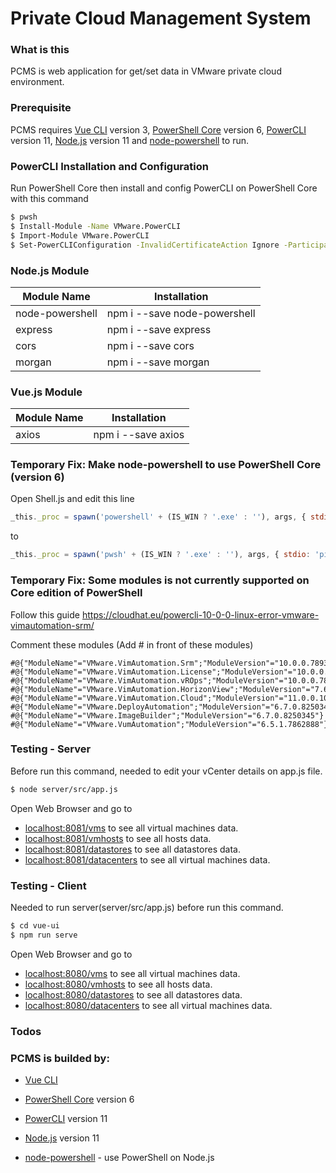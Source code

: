# Private Cloud Management System

### What is this
PCMS is web application for get/set data in VMware private cloud environment.

### Prerequisite
PCMS requires [Vue CLI] version 3, [PowerShell Core] version 6, [PowerCLI] version 11, [Node.js] version 11 and [node-powershell] to run.

### PowerCLI Installation and Configuration
Run PowerShell Core then install and config PowerCLI on PowerShell Core with this command
```sh
$ pwsh
$ Install-Module -Name VMware.PowerCLI
$ Import-Module VMware.PowerCLI
$ Set-PowerCLIConfiguration -InvalidCertificateAction Ignore -ParticipateInCeip $false
```

### Node.js Module
| Module Name | Installation |
| ------ | ------ |
| node-powershell | npm i --save node-powershell |
| express | npm i --save express |
| cors | npm i --save cors |
| morgan | npm i --save morgan |

### Vue.js Module
| Module Name | Installation |
| ------ | ------ |
| axios | npm i --save axios |

### Temporary Fix: Make node-powershell to use PowerShell Core (version 6)
Open Shell.js and edit this line
```javascript
_this._proc = spawn('powershell' + (IS_WIN ? '.exe' : ''), args, { stdio: 'pipe' });
```
to
```javascript
_this._proc = spawn('pwsh' + (IS_WIN ? '.exe' : ''), args, { stdio: 'pipe' });
```

### Temporary Fix: Some modules is not currently supported on Core edition of PowerShell
Follow this guide
https://cloudhat.eu/powercli-10-0-0-linux-error-vmware-vimautomation-srm/

Comment these modules (Add # in front of these modules)
```
#@{"ModuleName"="VMware.VimAutomation.Srm";"ModuleVersion"="10.0.0.7893900"}
#@{"ModuleName"="VMware.VimAutomation.License";"ModuleVersion"="10.0.0.7893904"}
#@{"ModuleName"="VMware.VimAutomation.vROps";"ModuleVersion"="10.0.0.7893921"}
#@{"ModuleName"="VMware.VimAutomation.HorizonView";"ModuleVersion"="7.6.0.10230451"}
#@{"ModuleName"="VMware.VimAutomation.Cloud";"ModuleVersion"="11.0.0.10379994"}
#@{"ModuleName"="VMware.DeployAutomation";"ModuleVersion"="6.7.0.8250345"}
#@{"ModuleName"="VMware.ImageBuilder";"ModuleVersion"="6.7.0.8250345"}
#@{"ModuleName"="VMware.VumAutomation";"ModuleVersion"="6.5.1.7862888"}
```

### Testing - Server
Before run this command, needed to edit your vCenter details on app.js file.
```sh
$ node server/src/app.js
```
Open Web Browser and go to
- [localhost:8081/vms](http://localhost:8081/vms) to see all virtual machines data.
- [localhost:8081/vmhosts](http://localhost:8081/vmhosts) to see all hosts data.
- [localhost:8081/datastores](http://localhost:8081/datastores) to see all datastores data.
- [localhost:8081/datacenters](http://localhost:8081/datacenters) to see all virtual machines data.

### Testing - Client
Needed to run server(server/src/app.js) before run this command.
```sh
$ cd vue-ui
$ npm run serve
```
Open Web Browser and go to
- [localhost:8080/vms](http://localhost:8080/vms) to see all virtual machines data.
- [localhost:8080/vmhosts](http://localhost:8080/vmhosts) to see all hosts data.
- [localhost:8080/datastores](http://localhost:8080/datastores) to see all datastores data.
- [localhost:8080/datacenters](http://localhost:8080/datacenters) to see all virtual machines data.

### Todos

### PCMS is builded by:
* [Vue CLI]
* [PowerShell Core] version 6
* [PowerCLI] version 11
* [Node.js] version 11
* [node-powershell] - use PowerShell on Node.js

   [Vue.js]: <https://vuejs.org/>
   [Vue CLI]: <https://cli.vuejs.org/>
   [PowerShell Core]: <https://docs.microsoft.com/en-us/powershell/scripting/setup/installing-powershell?view=powershell-6>
   [PowerCLI]: <https://blogs.vmware.com/PowerCLI/2017/04/powercli-install-process-powershell-gallery.html>
   [node.js]: <http://nodejs.org>
   [node-powershell]: <https://github.com/rannn505/node-powershell>
